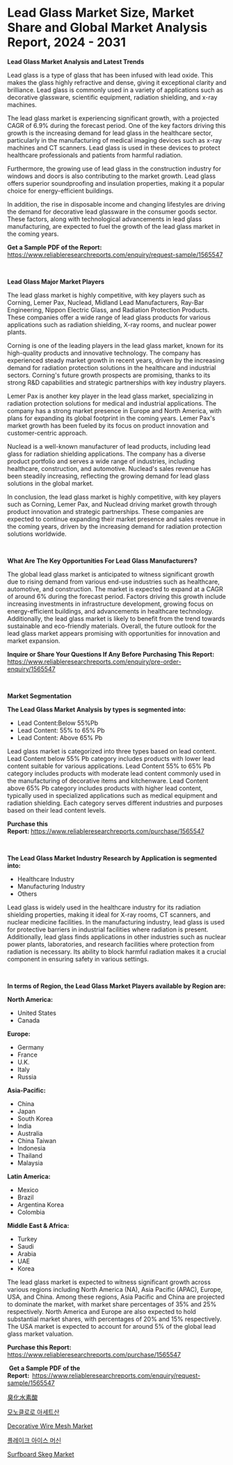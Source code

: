 <p><h1>Lead Glass Market Size, Market Share and Global Market Analysis Report, 2024 - 2031</h1></p><p><strong>Lead Glass Market Analysis and Latest Trends</strong></p>
<p><p>Lead glass is a type of glass that has been infused with lead oxide. This makes the glass highly refractive and dense, giving it exceptional clarity and brilliance. Lead glass is commonly used in a variety of applications such as decorative glassware, scientific equipment, radiation shielding, and x-ray machines.</p><p>The lead glass market is experiencing significant growth, with a projected CAGR of 6.9% during the forecast period. One of the key factors driving this growth is the increasing demand for lead glass in the healthcare sector, particularly in the manufacturing of medical imaging devices such as x-ray machines and CT scanners. Lead glass is used in these devices to protect healthcare professionals and patients from harmful radiation.</p><p>Furthermore, the growing use of lead glass in the construction industry for windows and doors is also contributing to the market growth. Lead glass offers superior soundproofing and insulation properties, making it a popular choice for energy-efficient buildings.</p><p>In addition, the rise in disposable income and changing lifestyles are driving the demand for decorative lead glassware in the consumer goods sector. These factors, along with technological advancements in lead glass manufacturing, are expected to fuel the growth of the lead glass market in the coming years.</p></p>
<p><strong>Get a Sample PDF of the Report:&nbsp;</strong> <a href="https://www.reliableresearchreports.com/enquiry/request-sample/1565547">https://www.reliableresearchreports.com/enquiry/request-sample/1565547</a></p>
<p>&nbsp;</p>
<p><strong>Lead Glass Major Market Players</strong></p>
<p><p>The lead glass market is highly competitive, with key players such as Corning, Lemer Pax, Nuclead, Midland Lead Manufacturers, Ray-Bar Engineering, Nippon Electric Glass, and Radiation Protection Products. These companies offer a wide range of lead glass products for various applications such as radiation shielding, X-ray rooms, and nuclear power plants.</p><p>Corning is one of the leading players in the lead glass market, known for its high-quality products and innovative technology. The company has experienced steady market growth in recent years, driven by the increasing demand for radiation protection solutions in the healthcare and industrial sectors. Corning's future growth prospects are promising, thanks to its strong R&D capabilities and strategic partnerships with key industry players.</p><p>Lemer Pax is another key player in the lead glass market, specializing in radiation protection solutions for medical and industrial applications. The company has a strong market presence in Europe and North America, with plans for expanding its global footprint in the coming years. Lemer Pax's market growth has been fueled by its focus on product innovation and customer-centric approach.</p><p>Nuclead is a well-known manufacturer of lead products, including lead glass for radiation shielding applications. The company has a diverse product portfolio and serves a wide range of industries, including healthcare, construction, and automotive. Nuclead's sales revenue has been steadily increasing, reflecting the growing demand for lead glass solutions in the global market.</p><p>In conclusion, the lead glass market is highly competitive, with key players such as Corning, Lemer Pax, and Nuclead driving market growth through product innovation and strategic partnerships. These companies are expected to continue expanding their market presence and sales revenue in the coming years, driven by the increasing demand for radiation protection solutions worldwide.</p></p>
<p>&nbsp;</p>
<p><strong>What Are The Key Opportunities For Lead Glass Manufacturers?</strong></p>
<p><p>The global lead glass market is anticipated to witness significant growth due to rising demand from various end-use industries such as healthcare, automotive, and construction. The market is expected to expand at a CAGR of around 6% during the forecast period. Factors driving this growth include increasing investments in infrastructure development, growing focus on energy-efficient buildings, and advancements in healthcare technology. Additionally, the lead glass market is likely to benefit from the trend towards sustainable and eco-friendly materials. Overall, the future outlook for the lead glass market appears promising with opportunities for innovation and market expansion.</p></p>
<p><strong>Inquire or Share Your Questions If Any Before Purchasing This Report:</strong> <a href="https://www.reliableresearchreports.com/enquiry/pre-order-enquiry/1565547">https://www.reliableresearchreports.com/enquiry/pre-order-enquiry/1565547</a></p>
<p>&nbsp;</p>
<p><strong>Market Segmentation</strong></p>
<p><strong>The Lead Glass Market Analysis by types is segmented into:</strong></p>
<p><ul><li>Lead Content:Below 55%Pb</li><li>Lead Content: 55% to 65% Pb</li><li>Lead Content: Above 65% Pb</li></ul></p>
<p><p>Lead glass market is categorized into three types based on lead content. Lead Content below 55% Pb category includes products with lower lead content suitable for various applications. Lead Content 55% to 65% Pb category includes products with moderate lead content commonly used in the manufacturing of decorative items and kitchenware. Lead Content above 65% Pb category includes products with higher lead content, typically used in specialized applications such as medical equipment and radiation shielding. Each category serves different industries and purposes based on their lead content levels.</p></p>
<p><strong>Purchase this Report:&nbsp;</strong><a href="https://www.reliableresearchreports.com/purchase/1565547">https://www.reliableresearchreports.com/purchase/1565547</a></p>
<p>&nbsp;</p>
<p><strong>The Lead Glass Market Industry Research by Application is segmented into:</strong></p>
<p><ul><li>Healthcare Industry</li><li>Manufacturing Industry</li><li>Others</li></ul></p>
<p><p>Lead glass is widely used in the healthcare industry for its radiation shielding properties, making it ideal for X-ray rooms, CT scanners, and nuclear medicine facilities. In the manufacturing industry, lead glass is used for protective barriers in industrial facilities where radiation is present. Additionally, lead glass finds applications in other industries such as nuclear power plants, laboratories, and research facilities where protection from radiation is necessary. Its ability to block harmful radiation makes it a crucial component in ensuring safety in various settings.</p></p>
<p>&nbsp;</p>
<p><strong>In terms of Region, the Lead Glass Market Players available by Region are:</strong></p>
<p>
    <p> <strong> North America: </strong>
        <ul>
            <li>United States</li>
            <li>Canada</li>
        </ul>
        </p> 
    <p> <strong> Europe: </strong>
        <ul>
            <li>Germany</li>
            <li>France</li>
            <li>U.K.</li>
            <li>Italy</li>
            <li>Russia</li>
        </ul>
        </p> 
    <p> <strong> Asia-Pacific: </strong>
        <ul>
            <li>China</li>
            <li>Japan</li>
            <li>South Korea</li>
            <li>India</li>
            <li>Australia</li>
            <li>China Taiwan</li>
            <li>Indonesia</li>
            <li>Thailand</li>
            <li>Malaysia</li>
        </ul>
        </p> 
    <p> <strong> Latin America: </strong>
        <ul>
            <li>Mexico</li>
            <li>Brazil</li>
            <li>Argentina Korea</li>
            <li>Colombia</li>
        </ul>
        </p> 
    <p> <strong> Middle East & Africa: </strong>
        <ul>
            <li>Turkey</li>
            <li>Saudi</li>
            <li>Arabia</li>
            <li>UAE</li>
            <li>Korea</li>
        </ul>
    </p>
    </p>
<p><p>The lead glass market is expected to witness significant growth across various regions including North America (NA), Asia Pacific (APAC), Europe, USA, and China. Among these regions, Asia Pacific and China are projected to dominate the market, with market share percentages of 35% and 25% respectively. North America and Europe are also expected to hold substantial market shares, with percentages of 20% and 15% respectively. The USA market is expected to account for around 5% of the global lead glass market valuation.</p></p>
<p><strong>Purchase this Report: </strong><a href="https://www.reliableresearchreports.com/purchase/1565547">https://www.reliableresearchreports.com/purchase/1565547</a></p>
<p>&nbsp;<strong>Get a Sample PDF of the Report:&nbsp;&nbsp;</strong><a href="https://www.reliableresearchreports.com/enquiry/request-sample/1565547">https://www.reliableresearchreports.com/enquiry/request-sample/1565547</a></p>
<p><strong></strong></p>
<p><p><a href="https://github.com/xemfu2379520/Market-Research-Report-List-1/blob/main/9109741190305.md">臭化水素酸</a></p><p><a href="https://github.com/khytkeqagplkzqvh/Market-Research-Report-List-1/blob/main/9450244190181.md">모노클로로 아세트산</a></p><p><a href="https://github.com/Airanohannonzb68e5pb53oc1/Market-Research-Report-List-1/blob/main/decorative-wire-mesh-market.md">Decorative Wire Mesh Market</a></p><p><a href="https://github.com/bvubpqd5241630/Market-Research-Report-List-1/blob/main/5901327190180.md">플레이크 아이스 머신</a></p><p><a href="https://issuu.com/reportprime-2/docs/surfboard-skeg-market-size-2030.pptx">Surfboard Skeg Market</a></p></p>
